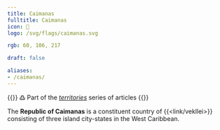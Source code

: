 ```yaml
---
title: Caimanas
fulltitle: Caimanas
icon: 🌴
logo: /svg/flags/caimanas.svg

rgb: 60, 106, 217

draft: false

aliases:
- /caimanas/
---
```

{{<note>}}
߷ Part of the *[territories](/territories/)* series of articles
{{</note>}}

The **Republic of Caimanas** is a constituent country of {{<link/vekllei>}} consisting of three island city-states in the West Caribbean.